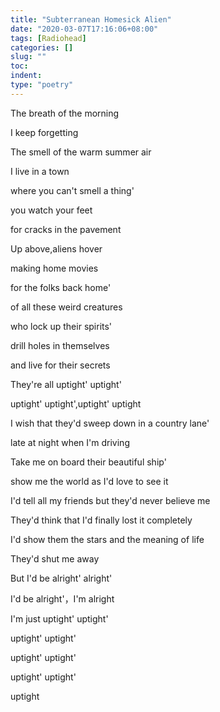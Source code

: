 ```yaml
---
title: "Subterranean Homesick Alien"
date: "2020-03-07T17:16:06+08:00"
tags: [Radiohead]
categories: []
slug: ""
toc: 
indent: 
type: "poetry"
---
```


The breath of the morning

I keep forgetting

The smell of the warm summer air

I live in a town

where you can't smell a thing'

you watch your feet

for cracks in the pavement

Up above,aliens hover

making home movies

for the folks back home'

of all these weird creatures

who lock up their spirits'

drill holes in themselves

and live for their secrets

They're all uptight' uptight'

uptight' uptight',uptight' uptight

I wish that they'd sweep down in a country lane'

late at night when I'm driving

Take me on board their beautiful ship'

show me the world as I'd love to see it

I'd tell all my friends but they'd never believe me

They'd think that I'd finally lost it completely

I'd show them the stars and the meaning of life

They'd shut me away

But I'd be alright' alright'

I'd be alright'，I'm alright

I'm just uptight' uptight'

uptight' uptight'

uptight' uptight'

uptight' uptight'

uptight